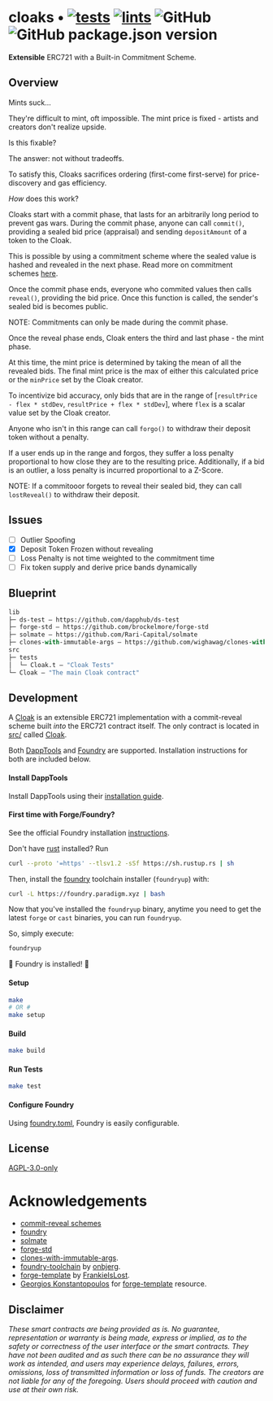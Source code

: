 # cloaks  • [![tests](https://github.com/abigger87/cloaks/actions/workflows/tests.yml/badge.svg)](https://github.com/abigger87/cloaks/actions/workflows/tests.yml) [![lints](https://github.com/abigger87/cloaks/actions/workflows/lints.yml/badge.svg)](https://github.com/abigger87/cloaks/actions/workflows/lints.yml) ![GitHub](https://img.shields.io/github/license/abigger87/cloaks) ![GitHub package.json version](https://img.shields.io/github/package-json/v/abigger87/cloaks)

**Extensible** ERC721 with a Built-in Commitment Scheme.

## Overview

Mints suck...

They're difficult to mint, oft impossible.
The mint price is fixed - artists and creators don't realize upside.

Is this fixable?

The answer: not without tradeoffs.

To satisfy this, Cloaks sacrifices ordering (first-come first-serve) for price-discovery and gas efficiency.

_How_ does this work?

Cloaks start with a commit phase, that lasts for an arbitrarily long period to prevent gas wars.
During the commit phase, anyone can call `commit()`, providing a sealed bid price (appraisal) and sending `depositAmount` of a token to the Cloak.

This is possible by using a commitment scheme where the sealed value is hashed and revealed in the next phase.
Read more on commitment schemes [here](https://medium.com/swlh/exploring-commit-reveal-schemes-on-ethereum-c4ff5a777db8). 

Once the commit phase ends, everyone who commited values then calls `reveal()`, providing the bid price. Once this function is called, the sender's sealed bid is becomes public.

NOTE: Commitments can only be made during the commit phase.

Once the reveal phase ends, Cloak enters the third and last phase - the mint phase.

At this time, the mint price is determined by taking the mean of all the revealed bids. The final mint price is the max of either this calculated price or the `minPrice` set by the Cloak creator.

To incentivize bid accuracy, only bids that are in the range of [`resultPrice - flex * stdDev`, `resultPrice + flex * stdDev`], where `flex` is a scalar value set by the Cloak creator.

Anyone who isn't in this range can call `forgo()` to withdraw their deposit token without a penalty.

If a user ends up in the range and forgos, they suffer a loss penalty proportional to how close they are to the resulting price.
Additionally, if a bid is an outlier, a loss penalty is incurred proportional to a Z-Score.

NOTE: If a commitooor forgets to reveal their sealed bid, they can call `lostReveal()` to withdraw their deposit.


## Issues

- [ ] Outlier Spoofing
- [x] Deposit Token Frozen without revealing
- [ ] Loss Penalty is not time weighted to the commitment time
- [ ] Fix token supply and derive price bands dynamically

## Blueprint

```ml
lib
├─ ds-test — https://github.com/dapphub/ds-test
├─ forge-std — https://github.com/brockelmore/forge-std
├─ solmate — https://github.com/Rari-Capital/solmate
├─ clones-with-immutable-args — https://github.com/wighawag/clones-with-immutable-args
src
├─ tests
│  └─ Cloak.t — "Cloak Tests"
└─ Cloak — "The main Cloak contract"
```

## Development

A [Cloak](https://github.com/abigger87/cloaks) is an extensible ERC721 implementation with a commit-reveal scheme built _into_ the ERC721 contract itself.
The only contract is located in [src/](./src/) called [Cloak](./src/Cloak.sol).

Both [DappTools](https://dapp.tools/) and [Foundry](https://github.com/gaskonst/foundry) are supported. Installation instructions for both are included below.

#### Install DappTools

Install DappTools using their [installation guide](https://github.com/dapphub/dapptools#installation).

#### First time with Forge/Foundry?

See the official Foundry installation [instructions](https://github.com/gakonst/foundry/blob/master/README.md#installation).

Don't have [rust](https://www.rust-lang.org/tools/install) installed?
Run
```bash
curl --proto '=https' --tlsv1.2 -sSf https://sh.rustup.rs | sh
```

Then, install the [foundry](https://github.com/gakonst/foundry) toolchain installer (`foundryup`) with:
```bash
curl -L https://foundry.paradigm.xyz | bash
```

Now that you've installed the `foundryup` binary,
anytime you need to get the latest `forge` or `cast` binaries,
you can run `foundryup`.

So, simply execute:
```bash
foundryup
```

🎉 Foundry is installed! 🎉

#### Setup

```bash
make
# OR #
make setup
```

#### Build

```bash
make build
```

#### Run Tests

```bash
make test
```

#### Configure Foundry

Using [foundry.toml](./foundry.toml), Foundry is easily configurable.

## License

[AGPL-3.0-only](https://github.com/abigger87/cloaks/blob/master/LICENSE)

# Acknowledgements

- [commit-reveal schemes](https://medium.com/swlh/exploring-commit-reveal-schemes-on-ethereum-c4ff5a777db8)
- [foundry](https://github.com/gakonst/foundry)
- [solmate](https://github.com/Rari-Capital/solmate)
- [forge-std](https://github.com/brockelmore/forge-std)
- [clones-with-immutable-args](https://github.com/wighawag/clones-with-immutable-args).
- [foundry-toolchain](https://github.com/onbjerg/foundry-toolchain) by [onbjerg](https://github.com/onbjerg).
- [forge-template](https://github.com/FrankieIsLost/forge-template) by [FrankieIsLost](https://github.com/FrankieIsLost).
- [Georgios Konstantopoulos](https://github.com/gakonst) for [forge-template](https://github.com/gakonst/forge-template) resource.

## Disclaimer

_These smart contracts are being provided as is. No guarantee, representation or warranty is being made, express or implied, as to the safety or correctness of the user interface or the smart contracts. They have not been audited and as such there can be no assurance they will work as intended, and users may experience delays, failures, errors, omissions, loss of transmitted information or loss of funds. The creators are not liable for any of the foregoing. Users should proceed with caution and use at their own risk._
